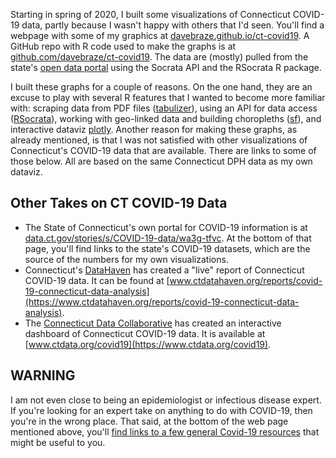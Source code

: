 Starting in spring of 2020, I built some visualizations of Connecticut COVID-19 data, partly because I wasn't happy with others that I'd seen. You'll find a webpage with some of my graphics at [davebraze.github.io/ct-covid19](https://davebraze.github.io/ct-covid19/). A GitHub repo with R code used to make the graphs is at [github.com/davebraze/ct-covid19](https://github.com/davebraze/ct-covid19). The data are (mostly) pulled from the state's [open data portal](https://data.ct.gov/stories/s/COVID-19-data/wa3g-tfvc/#data-library) using the Socrata API and the RSocrata R package.

I built these graphs for a couple of reasons. On the one hand, they are an excuse to play with several R features that I wanted to become more familiar with: scraping data from PDF files ([tabulizer](https://docs.ropensci.org/tabulizer/)), using an API for data access ([RSocrata](https://github.com/Chicago/RSocrata)), working with geo-linked data and building choropleths ([sf](https://r-spatial.github.io/sf/)), and interactive dataviz [plotly](https://www.rdocumentation.org/packages/plotly/versions/4.10.0). Another reason for making these graphs, as already mentioned, is that I was not satisfied with other visualizations of Connecticut's COVID-19 data that are available. There are links to some of those below. All are based on the same Connecticut DPH data as my own dataviz.

## Other Takes on CT COVID-19 Data
* The State of Connecticut's own portal for COVID-19 information is at [data.ct.gov/stories/s/COVID-19-data/wa3g-tfvc](https://data.ct.gov/stories/s/COVID-19-data/wa3g-tfvc). At the bottom of that page, you'll find links to the state's COVID-19 datasets, which are the source of the numbers for my own visualizations.
* Connecticut's [DataHaven](https://www.ctdatahaven.org) has created a "live" report of Connecticut COVID-19 data. It can be found at [www.ctdatahaven.org/reports/covid-19-connecticut-data-analysis](https://www.ctdatahaven.org/reports/covid-19-connecticut-data-analysis).
* The [Connecticut Data Collaborative](https://www.ctdata.org) has created an interactive dashboard of Connecticut COVID-19 data. It is available at [www.ctdata.org/covid19](https://www.ctdata.org/covid19).

## WARNING 

I am not even close to being an epidemiologist or infectious disease expert. If you're looking for an expert take on anything to do with COVID-19, then you're in the wrong place. That said, at the bottom of the web page mentioned above, you'll [find links to a few general Covid-19 resources](https://davebraze.github.io/ct-covid19/#resources) that might be useful to you.
